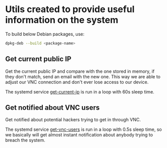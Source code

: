 # Utils created to provide useful information on the system

To build below Debian packages, use:

``` bash
dpkg-deb --build <package-name>
```

## Get current public IP

Get the current public IP and compare with the one stored in memory, if they don't match, send an email with the new one.
This way we are able to adjust our VNC connection and don't ever lose access to our device.

The systemd service [get-current-ip](get-current-ip) is run in a loop with 60s sleep time.

## Get notified about VNC users

Get notified about potential hackers trying to get in through VNC.

The systemd service [get-vnc-users](get-vnc-users) is run in a loop
with 0.5s sleep time, so we basically will get almost instant
notification about anybody trying to breach the system.